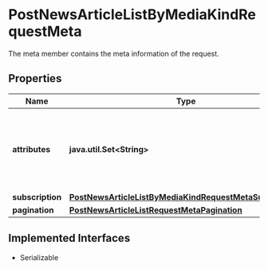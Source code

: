 

# PostNewsArticleListByMediaKindRequestMeta

The meta member contains the meta information of the request.

## Properties

Name | Type | Description | Notes
------------ | ------------- | ------------- | -------------
**attributes** | **java.util.Set&lt;String&gt;** | Limit the attributes returned in the response to the specified set. |  [optional]
**subscription** | [**PostNewsArticleListByMediaKindRequestMetaSubscription**](PostNewsArticleListByMediaKindRequestMetaSubscription.md) |  |  [optional]
**pagination** | [**PostNewsArticleListRequestMetaPagination**](PostNewsArticleListRequestMetaPagination.md) |  |  [optional]


## Implemented Interfaces

* Serializable


